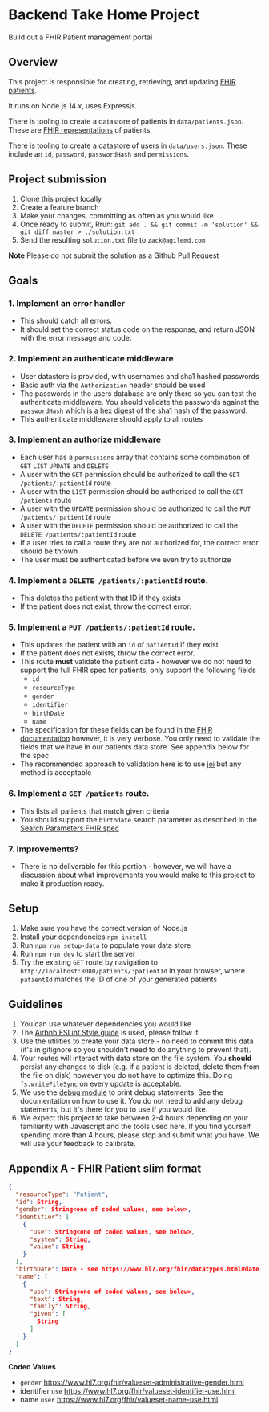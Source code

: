 # Backend Take Home Project

Build out a FHIR Patient management portal

## Overview

This project is responsible for creating, retrieving, and updating [FHIR patients](https://www.hl7.org/fhir/patient.html).

It runs on Node.js 14.x, uses Expressjs.

There is tooling to create a datastore of patients in `data/patients.json`. These are [FHIR representations](https://www.hl7.org/fhir/patient.html) of patients.

There is tooling to create a datastore of users in `data/users.json`. These include an `id`, `password`, `passwordHash` and `permissions`.

## Project submission

1. Clone this project locally
2. Create a feature branch
3. Make your changes, committing as often as you would like
4. Once ready to submit, Rrun: `git add . && git commit -m 'solution' && git diff master > ./solution.txt`
5. Send the resulting `solution.txt` file to `zack@agilemd.com`

**Note** Please do not submit the solution as a Github Pull Request

## Goals

### 1. Implement an error handler
  - This should catch all errors.
  - It should set the correct status code on the response, and return JSON with the error message and code.
### 2. Implement an authenticate middleware
  - User datastore is provided, with usernames and sha1 hashed passwords
  - Basic auth via the `Authorization` header should be used
  - The passwords in the users database are only there so you can test the authenticate middleware. You should validate the passwords against the `passwordHash` which is a hex digest of the sha1 hash of the password.
  - This authenticate middleware should apply to all routes
### 3. Implement an authorize middleware
  - Each user has a `permissions` array that contains some combination of `GET` `LIST` `UPDATE` and `DELETE`
  - A user with the `GET` permission should be authorized to call the `GET /patients/:patientId` route
  - A user with the `LIST` permission should be authorized to call the `GET /patients` route
  - A user with the `UPDATE` permission should be authorized to call the `PUT /patients/:patientId` route
  - A user with the `DELETE` permission should be authorized to call the `DELETE /patients/:patientId` route
  - If a user tries to call a route they are not authorized for, the correct error should be thrown
  - The user must be authenticated before we even try to authorize
### 4. Implement a `DELETE /patients/:patientId` route.
  - This deletes the patient with that ID if they exists
  - If the patient does not exist, throw the correct error.
### 5. Implement a `PUT /patients/:patientId` route.
  - This updates the patient with an `id` of `patientId` if they exist
  - If the patient does not exists, throw the correct error.
  - This route **must** validate the patient data - however we do not need to support the full FHIR spec for patients, only support the following fields
    - `id`
    - `resourceType`
    - `gender`
    - `identifier`
    - `birthDate`
    - `name`
  - The specification for these fields can be found in the [FHIR documentation](https://www.hl7.org/fhir/patient.html) however, it is very verbose. You only need to validate the fields that we have in our patients data store. See appendix below for the spec.
  - The recommended approach to validation here is to use [joi](https://www.npmjs.com/package/joi) but any method is acceptable
### 6. Implement a `GET /patients` route.
  - This lists all patients that match given criteria
  - You should support the `birthdate` search parameter as described in the [Search Parameters FHIR spec](https://www.hl7.org/fhir/patient.html#search)
### 7. Improvements?
  - There is no deliverable for this portion - however, we will have a discussion about what improvements you would make to this project to make it production ready.

## Setup

1. Make sure you have the correct version of Node.js
2. Install your dependencies `npm install`
3. Run `npm run setup-data` to populate your data store
4. Run `npm run dev` to start the server
5. Try the existing `GET` route by navigation to `http://localhost:8080/patients/:patientId` in your browser, where `patientId` matches the ID of one of your generated patients

## Guidelines

1. You can use whatever dependencies you would like
2. The [Airbnb ESLint Style guide](https://www.npmjs.com/package/eslint-config-airbnb-base) is used, please follow it.
3. Use the utilities to create your data store - no need to commit this data (it's in gitignore so you shouldn't need to do anything to prevent that).
4. Your routes will interact with data store on the file system. You **should** persist any changes to disk (e.g. if a patient is deleted, delete them from the file on disk) however you do not have to optimize this. Doing `fs.writeFileSync` on every update is acceptable.
5. We use the [debug module](https://www.npmjs.com/package/debug) to print debug statements. See the documentation on how to use it. You do not need to add any debug statements, but it's there for you to use if you would like.
6. We expect this project to take between 2-4 hours depending on your familiarity with Javascript and the tools used here. If you find yourself spending more than 4 hours, please stop and submit what you have. We will use your feedback to calibrate.

## Appendix A - FHIR Patient slim format

```json
{
  "resourceType": "Patient",
  "id": String,
  "gender": String<one of coded values, see below>,
  "identifier": [
    {
      "use": String<one of coded values, see below>,
      "system": String,
      "value": String
    }
  ],
  "birthDate": Date - see https://www.hl7.org/fhir/datatypes.html#date,
  "name": [
    {
      "use": String<one of coded values, see below>,
      "text": String,
      "family": String,
      "given": [
        String
      ]
    }
  ]
}
```

**Coded Values**
- `gender` https://www.hl7.org/fhir/valueset-administrative-gender.html
- identifier `use` https://www.hl7.org/fhir/valueset-identifier-use.html
- name `user` https://www.hl7.org/fhir/valueset-name-use.html
